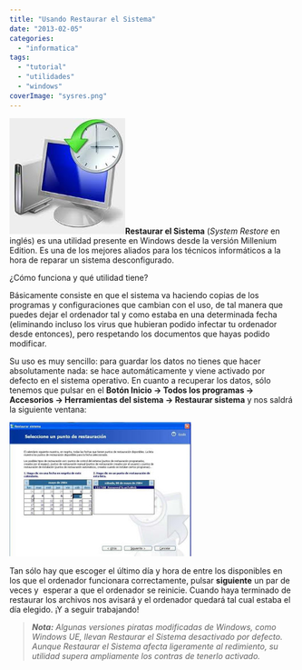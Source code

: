 ```yaml
---
title: "Usando Restaurar el Sistema"
date: "2013-02-05"
categories: 
  - "informatica"
tags: 
  - "tutorial"
  - "utilidades"
  - "windows"
coverImage: "sysres.png"
---
```


[![](images/sysrestore.jpg)](http://127.0.0.1:4001/wordpress/wp-content/uploads/2013/02/sysrestore.jpg)**Restaurar el Sistema** (_System Restore_ en inglés) es una utilidad presente en Windows desde la versión Millenium Edition. Es una de los mejores aliados para los técnicos informáticos a la hora de reparar un sistema desconfigurado.

¿Cómo funciona y qué utilidad tiene?

Básicamente consiste en que el sistema va haciendo copias de los programas y configuraciones que cambian con el uso, de tal manera que puedes dejar el ordenador tal y como estaba en una determinada fecha (eliminando incluso los virus que hubieran podido infectar tu ordenador desde entonces), pero respetando los documentos que hayas podido modificar.

Su uso es muy sencillo: para guardar los datos no tienes que hacer absolutamente nada: se hace automáticamente y viene activado por defecto en el sistema operativo. En cuanto a recuperar los datos, sólo tenemos que pulsar en el **Botón Inicio -> Todos los programas -> Accesorios -> Herramientas del sistema -> Restaurar sistema** y nos saldrá la siguiente ventana:

 [![](images/restor6.jpg)](http://4.bp.blogspot.com/-y6WxU3IjbZA/UREUo2RIqlI/AAAAAAAAEOs/r3z02foSKeo/s1600/restor6.jpg) 

Tan sólo hay que escoger el último día y hora de entre los disponibles en los que el ordenador funcionara correctamente, pulsar **siguiente** un par de veces y  esperar a que el ordenador se reinicie. Cuando haya terminado de restaurar los archivos nos avisará y el ordenador quedará tal cual estaba el día elegido. ¡Y a seguir trabajando!

> _**Nota:** Algunas versiones piratas modificadas de Windows, como Windows UE, llevan Restaurar el Sistema desactivado por defecto. Aunque Restaurar el Sistema afecta ligeramente al redimiento, su utilidad supera ampliamente los contras de tenerlo activado._
